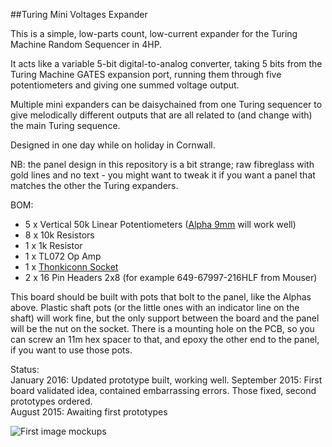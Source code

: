 ##Turing Mini Voltages Expander   

This is a simple, low-parts count, low-current expander for the Turing Machine Random Sequencer in 4HP. 

It acts like a variable 5-bit digital-to-analog converter, taking 5 bits from the Turing Machine GATES expansion port, running them through five potentiometers and giving one summed voltage output.   

Multiple mini expanders can be daisychained from one Turing sequencer to give melodically different outputs that are all related to (and change with) the main Turing sequence.   

Designed in one day while on holiday in Cornwall.   

NB: the panel design in this repository is a bit strange; raw fibreglass with gold lines and no text - you might want to tweak it if you want a panel that matches the other the Turing expanders. 

BOM: 
- 5 x Vertical 50k Linear Potentiometers ([Alpha 9mm](https://www.thonk.co.uk/shop/alpha-9mm-pots/) will work well)
- 8 x 10k Resistors 
- 1 x 1k Resistor 
- 1 x TL072 Op Amp 
- 1 x [Thonkiconn Socket](https://www.thonk.co.uk/shop/thonkiconn-3-5mm-jack-sockets-x50/)  
- 2 x 16 Pin Headers 2x8 (for example 649-67997-216HLF from Mouser) 

This board should be built with pots that bolt to the panel, like the Alphas above. Plastic shaft pots (or the little ones with an indicator line on the shaft) will work fine, but the only support between the board and the panel will be the nut on the socket. There is a mounting hole on the PCB, so you can screw an 11m hex spacer to that, and epoxy the other end to the panel, if you want to use those pots. 

Status:  
January 2016: Updated prototype built, working well. 
September 2015: First board validated idea, contained embarrassing errors. Those fixed, second prototypes ordered.  
August 2015: Awaiting first prototypes  


![First image mockups](https://raw.githubusercontent.com/TomWhitwell/Turing-Mini-Voltage-Expander/master/Collateral/panels.jpg)
